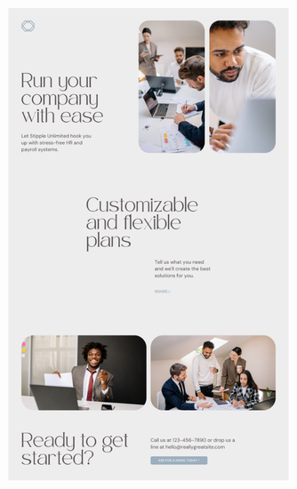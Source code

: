 ![template](https://raw.githubusercontent.com/ShriIraCatalog/resources-two/refs/heads/master/2025/04/20/20250420171942.png)
